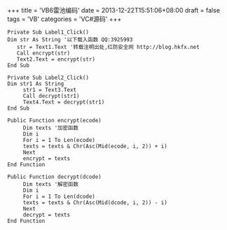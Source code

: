 +++
title = 'VB6雷池编码'
date = 2013-12-22T15:51:06+08:00
draft = false
tags = 'VB'
categories = 'VC#源码'
+++


``` vb.net {linenos=inline}
Private Sub Label1_Click()
Dim str As String '以下载入函数 QQ:3925993
   str = Text1.Text '转载注明出处,红防安全网 http://blog.hkfx.net
   Call encrypt(str)
   Text2.Text = encrypt(str)
End Sub
```
``` vb.net {linenos=inline}
Private Sub Label2_Click()
Dim str1 As String
     str1 = Text3.Text
     Call decrypt(str1)
     Text4.Text = decrypt(str1)
End Sub
```
``` vb.net {linenos=inline}
Public Function encrypt(ecode)
     Dim texts '加密函数
     Dim i
     For i = 1 To Len(ecode)
     texts = texts & Chr(Asc(Mid(ecode, i, 2)) + i)
     Next
     encrypt = texts
End Function
 
Public Function decrypt(dcode)
     Dim texts '解密函数
     Dim i
     For i = 1 To Len(dcode)
     texts = texts & Chr(Asc(Mid(dcode, i, 2)) - i)
     Next
     decrypt = texts
End Function
```